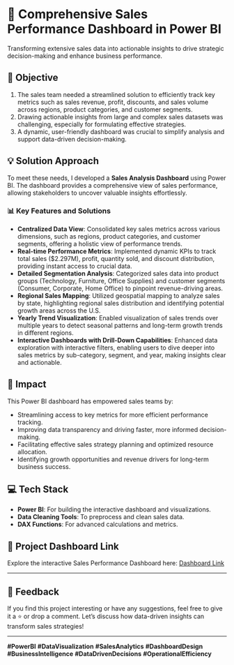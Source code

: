# 🚀 Comprehensive Sales Performance Dashboard in Power BI

Transforming extensive sales data into actionable insights to drive strategic decision-making and enhance business performance.

## 🎯 Objective
1. The sales team needed a streamlined solution to efficiently track key metrics such as sales revenue, profit, discounts, and sales volume across regions, product categories, and customer segments.
2. Drawing actionable insights from large and complex sales datasets was challenging, especially for formulating effective strategies.
3. A dynamic, user-friendly dashboard was crucial to simplify analysis and support data-driven decision-making.

## 💡 Solution Approach
To meet these needs, I developed a **Sales Analysis Dashboard** using Power BI. The dashboard provides a comprehensive view of sales performance, allowing stakeholders to uncover valuable insights effortlessly.

### 📊 Key Features and Solutions
- **Centralized Data View**: Consolidated key sales metrics across various dimensions, such as regions, product categories, and customer segments, offering a holistic view of performance trends.
- **Real-time Performance Metrics**: Implemented dynamic KPIs to track total sales ($2.297M), profit, quantity sold, and discount distribution, providing instant access to crucial data.
- **Detailed Segmentation Analysis**: Categorized sales data into product groups (Technology, Furniture, Office Supplies) and customer segments (Consumer, Corporate, Home Office) to pinpoint revenue-driving areas.
- **Regional Sales Mapping**: Utilized geospatial mapping to analyze sales by state, highlighting regional sales distribution and identifying potential growth areas across the U.S.
- **Yearly Trend Visualization**: Enabled visualization of sales trends over multiple years to detect seasonal patterns and long-term growth trends in different regions.
- **Interactive Dashboards with Drill-Down Capabilities**: Enhanced data exploration with interactive filters, enabling users to dive deeper into sales metrics by sub-category, segment, and year, making insights clear and actionable.

## 🌟 Impact
This Power BI dashboard has empowered sales teams by:
- Streamlining access to key metrics for more efficient performance tracking.
- Improving data transparency and driving faster, more informed decision-making.
- Facilitating effective sales strategy planning and optimized resource allocation.
- Identifying growth opportunities and revenue drivers for long-term business success.

## 💻 Tech Stack
- **Power BI**: For building the interactive dashboard and visualizations.
- **Data Cleaning Tools**: To preprocess and clean sales data.
- **DAX Functions**: For advanced calculations and metrics.

## 🔗 Project Dashboard Link
Explore the interactive Sales Performance Dashboard here: [Dashboard Link](https://app.powerbi.com/view?r=eyJrIjoiMGZkZmNlMzQtZTk5MC00ZjJlLWE5ZTktZDRiNWQwNjcxZmRkIiwidCI6Ijk2NzNlOWE4LWFhNTctNDQ2MS05MzM2LTVmZDNmMDAzNGUxOCIsImMiOjZ9)

---

## 📣 Feedback
If you find this project interesting or have any suggestions, feel free to give it a ⭐️ or drop a comment. Let’s discuss how data-driven insights can transform sales strategies!

---

**#PowerBI** **#DataVisualization** **#SalesAnalytics** **#DashboardDesign** **#BusinessIntelligence** **#DataDrivenDecisions** **#OperationalEfficiency**
